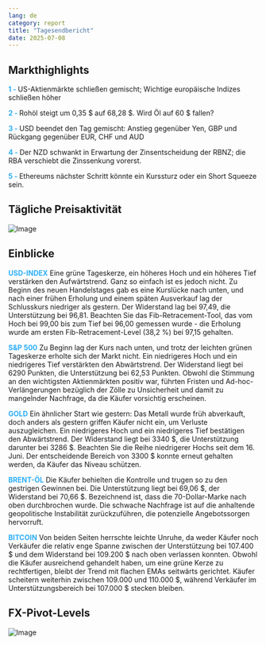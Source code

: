 ```yaml
---
lang: de
category: report
title: "Tagesendbericht"
date: 2025-07-08
---
```



<h2>Markthighlights</h2>
<strong style="color: #2caef7;">1 - </strong> US-Aktienmärkte schließen gemischt; Wichtige europäische Indizes schließen höher


<strong style="color: #2caef7;">2 - </strong> Rohöl steigt um 0,35 $ auf 68,28 $. Wird Öl auf 60 $ fallen?

<strong style="color: #2caef7;">3 - </strong> USD beendet den Tag gemischt: Anstieg gegenüber Yen, GBP und Rückgang gegenüber EUR, CHF und AUD

<strong style="color: #2caef7;">4 - </strong> Der NZD schwankt in Erwartung der Zinsentscheidung der RBNZ; die RBA verschiebt die Zinssenkung vorerst.

<strong style="color: #2caef7;">5 - </strong> Ethereums nächster Schritt könnte ein Kurssturz oder ein Short Squeeze sein.



<h2>Tägliche Preisaktivität</h2>
<img src="https://markleighedu.github.io/img/Jul-2025/08-Jul-2025/price.jpg" alt="Image"/>

<h2>Einblicke</h2>
<strong style="color: #2caef7;">USD-INDEX</strong> Eine grüne Tageskerze, ein höheres Hoch und ein höheres Tief verstärken den Aufwärtstrend. Ganz so einfach ist es jedoch nicht. Zu Beginn des neuen Handelstages gab es eine Kurslücke nach unten, und nach einer frühen Erholung und einem späten Ausverkauf lag der Schlusskurs niedriger als gestern. Der Widerstand lag bei 97,49, die Unterstützung bei 96,81. Beachten Sie das Fib-Retracement-Tool, das vom Hoch bei 99,00 bis zum Tief bei 96,00 gemessen wurde - die Erholung wurde am ersten Fib-Retracement-Level (38,2 %) bei 97,15 gehalten.

<strong style="color: #2caef7;">S&P 500</strong> Zu Beginn lag der Kurs nach unten, und trotz der leichten grünen Tageskerze erholte sich der Markt nicht. Ein niedrigeres Hoch und ein niedrigeres Tief verstärkten den Abwärtstrend. Der Widerstand liegt bei 6290 Punkten, die Unterstützung bei 62,53 Punkten. Obwohl die Stimmung an den wichtigsten Aktienmärkten positiv war, führten Fristen und Ad-hoc-Verlängerungen bezüglich der Zölle zu Unsicherheit und damit zu mangelnder Nachfrage, da die Käufer vorsichtig erscheinen.

<strong style="color: #2caef7;">GOLD</strong> Ein ähnlicher Start wie gestern: Das Metall wurde früh abverkauft, doch anders als gestern griffen Käufer nicht ein, um Verluste auszugleichen. Ein niedrigeres Hoch und ein niedrigeres Tief bestätigen den Abwärtstrend. Der Widerstand liegt bei 3340 $, die Unterstützung darunter bei 3286 $. Beachten Sie die Reihe niedrigerer Hochs seit dem 16. Juni. Der entscheidende Bereich von 3300 $ konnte erneut gehalten werden, da Käufer das Niveau schützen.

<strong style="color: #2caef7;">BRENT-ÖL</strong> Die Käufer behielten die Kontrolle und trugen so zu den gestrigen Gewinnen bei. Die Unterstützung liegt bei 69,06 $, der Widerstand bei 70,66 $. Bezeichnend ist, dass die 70-Dollar-Marke nach oben durchbrochen wurde. Die schwache Nachfrage ist auf die anhaltende geopolitische Instabilität zurückzuführen, die potenzielle Angebotssorgen hervorruft.

<strong style="color: #2caef7;">BITCOIN</strong> Von beiden Seiten herrschte leichte Unruhe, da weder Käufer noch Verkäufer die relativ enge Spanne zwischen der Unterstützung bei 107.400 $ und dem Widerstand bei 109.200 $ nach oben verlassen konnten. Obwohl die Käufer ausreichend gehandelt haben, um eine grüne Kerze zu rechtfertigen, bleibt der Trend mit flachen EMAs seitwärts gerichtet. Käufer scheitern weiterhin zwischen 109.000 und 110.000 $, während Verkäufer im Unterstützungsbereich bei 107.000 $ stecken bleiben.



<h2>FX-Pivot-Levels</h2>
<img src="https://markleighedu.github.io/img/Jul-2025/08-Jul-2025/pivot.jpg" alt="Image"/>